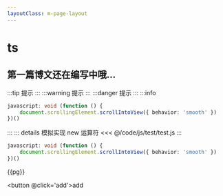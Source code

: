 ```yaml
---
layoutClass: m-page-layout
---
```


<script setup>
import { useData } from 'vitepress'
import {ref} from 'vue'

const pg = ref(1)
const add = () => {
    pg.value++
}

const { page } = useData()
</script>
<style lang='scss'></style>

# ts

## 第一篇博文还在编写中哦...

:::tip
提示
:::
:::warning
提示
:::
:::danger
提示
:::
:::info 
```ts
javascript: void (function () {
    document.scrollingElement.scrollIntoView({ behavior: 'smooth' })
})()
```
:::
::: details 模拟实现 new 运算符 
<<< @/code/js/test/test.js 
:::
```ts {2}
javascript: void (function () {
    document.scrollingElement.scrollIntoView({ behavior: 'smooth' })
})()
```


<span>{{pg}}</span>

<button @click='add'>add</button>